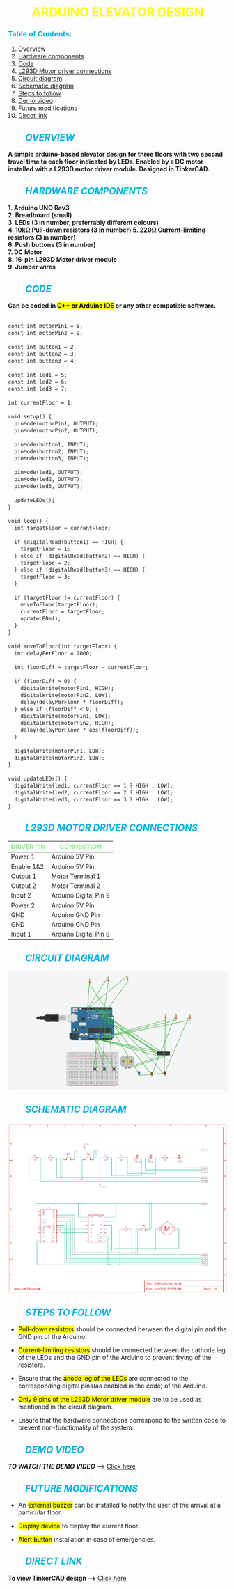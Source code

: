 # <center>**<font color="yellow">ARDUINO ELEVATOR DESIGN</font>**</center>
### **<font color="lighblue">Table of Contents:</font>**
1. <a href="#overview">Overview</a>
2. <a href="#hardware-components">Hardware components </a>
3. <a href="#code">Code</a>
4. <a href="#l293d-motor-driver-connections">L293D Motor driver connections</a>
5. <a href="#circuit-diagram">Circuit diagram</a>
6. <a href="#schematic-diagram">Schematic diagram</a>
7. <a href="#steps-to-follow">Steps to follow</a>
8. <a href="#demo-video">Demo video</a>
9. <a href="#future-modifications">Future modifications</a>
10. <a href="#direct-link">Direct link</a>

> ## ***<font color="lighblue">OVERVIEW</font>***
  **A simple arduino-based elevator design for three floors with two second travel time to each floor indicated by LEDs. Enabled by a DC motor installed with a L293D motor driver module. Designed in TinkerCAD.**

> ## ***<font color="lighblue">HARDWARE COMPONENTS</font>***
**1. Arduino UNO Rev3**</br>
**2. Breadboard (small)**</br>
**3. LEDs (3 in number, preferrably different colours)**</br>
**4. 10kΩ Pull-down resistors (3 in number)**
**5. 220Ω Current-limiting resistors (3 in number)**</br>
**6. Push buttons (3 in number)**</br>
**7. DC Motor**</br>
**8. 16-pin L293D Motor driver module**</br>
**9. Jumper wires**

> ## ***<font color="lighblue">CODE</font>***
**Can be coded in <mark>C++ or Arduino IDE</mark> or any other compatible software.**

<pre><code>
const int motorPin1 = 8;  
const int motorPin2 = 9;  

const int button1 = 2;
const int button2 = 3;
const int button3 = 4;

const int led1 = 5;
const int led2 = 6;
const int led3 = 7;

int currentFloor = 1;

void setup() {
  pinMode(motorPin1, OUTPUT);
  pinMode(motorPin2, OUTPUT);

  pinMode(button1, INPUT);
  pinMode(button2, INPUT);
  pinMode(button3, INPUT);

  pinMode(led1, OUTPUT);
  pinMode(led2, OUTPUT);
  pinMode(led3, OUTPUT);

  updateLEDs();  
}

void loop() {
  int targetFloor = currentFloor;

  if (digitalRead(button1) == HIGH) {
    targetFloor = 1;
  } else if (digitalRead(button2) == HIGH) {
    targetFloor = 2;
  } else if (digitalRead(button3) == HIGH) {
    targetFloor = 3;
  }

  if (targetFloor != currentFloor) {
    moveToFloor(targetFloor);
    currentFloor = targetFloor;
    updateLEDs();
  }
}

void moveToFloor(int targetFloor) {
  int delayPerFloor = 2000; 

  int floorDiff = targetFloor - currentFloor;

  if (floorDiff > 0) {
    digitalWrite(motorPin1, HIGH);
    digitalWrite(motorPin2, LOW);
    delay(delayPerFloor * floorDiff);
  } else if (floorDiff < 0) {
    digitalWrite(motorPin1, LOW);
    digitalWrite(motorPin2, HIGH);
    delay(delayPerFloor * abs(floorDiff));
  }

  digitalWrite(motorPin1, LOW);
  digitalWrite(motorPin2, LOW);
}

void updateLEDs() {
  digitalWrite(led1, currentFloor == 1 ? HIGH : LOW);
  digitalWrite(led2, currentFloor == 2 ? HIGH : LOW);
  digitalWrite(led3, currentFloor == 3 ? HIGH : LOW);
}
</code></pre>

> ## ***<font color="lighblue">L293D MOTOR DRIVER CONNECTIONS</font>***

| **<font color="lightgreen">DRIVER PIN</font>** | **<font color="lightgreen">CONNECTION</font>** |
| ---------- | ---------- |
| Power 1    | Arduino 5V Pin |
| Enable 1&2 | Arduino 5V Pin |
| Output 1   | Motor Terminal 1 |
| Output 2   | Motor Terminal 2 | 
| Input 2    | Arduino Digital Pin 9 |
| Power 2    | Arduino 5V Pin |
| GND        | Arduino GND Pin |
| GND        | Arduino GND Pin |
| Input 1    | Arduino Digital Pin 8 |

> ## ***<font color="lighblue">CIRCUIT DIAGRAM</font>***

![Circuit Diagram](Picture.png)

> ## ***<font color="lighblue">SCHEMATIC DIAGRAM</font>***

![Schematic Diagram](Schematic_diagram_picture.png)

> ## ***<font color="lighblue">STEPS TO FOLLOW</font>***

- <mark>Pull-down resistors</mark> should be connected between the digital pin and the GND pin of the Arduino.

- <mark>Current-limiting resistors</mark> should be connected between the cathode leg of the LEDs and the GND pin of the Arduino to prevent frying of the resistors.

- Ensure that the <mark>anode leg of the LEDs</mark> are connected to the corresponding digital pins(as enabled in the code) of the Arduino.

- <mark>Only 9 pins of the L293D Motor driver module</mark> are to be used as mentioned in the circuit diagram.

- Ensure that the hardware connections correspond to the written code to prevent non-functionality of the system.

> ## ***<font color="lighblue">DEMO VIDEO</font>***

***TO WATCH THE DEMO VIDEO*** --> [<ins>Click here</ins>](Recorded%20video.mp4)

> ## ***<font color="lighblue">FUTURE MODIFICATIONS</font>***

- An <mark>external buzzer</mark> can be installed to notify the user of the arrival at a particular floor.

- <mark>Display device</mark> to display the current floor.

- <mark>Alert button</mark> installation in case of emergencies.

> ## ***<font color="lighblue">DIRECT LINK</font>***

**To view TinkerCAD design -->** [<ins>Click here</ins>](https://www.tinkercad.com/things/ekkAHBsaQXY-ahilans-elevator-design) 



